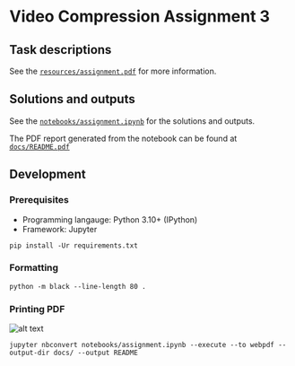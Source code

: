 # Video Compression Assignment 3

## Task descriptions

See the [`resources/assignment.pdf`](./resources/assignment.pdf) for more information.

## Solutions and outputs

See the [`notebooks/assignment.ipynb`](./notebooks/assignment.ipynb) for the solutions and outputs.

The PDF report generated from the notebook can be found at [`docs/README.pdf`](./docs/README.pdf)

## Development

### Prerequisites

- Programming langauge: Python 3.10+ (IPython)
- Framework: Jupyter

```shell
pip install -Ur requirements.txt
```

### Formatting

```shell
python -m black --line-length 80 . 
```

### Printing PDF
![alt text](image.png)
```shell
jupyter nbconvert notebooks/assignment.ipynb --execute --to webpdf --output-dir docs/ --output README
```
